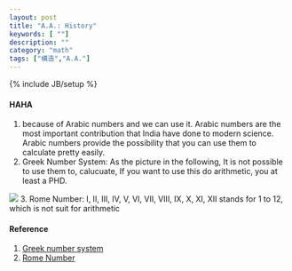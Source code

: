 ```yaml
---
layout: post
title: "A.A.: History"
keywords: [ ""]
description: ""
category: "math"
tags: ["構造","A.A."]
---
```

{% include JB/setup %}

####  HAHA
1. because of Arabic numbers and we can use it. Arabic numbers are the most important contribution 
that India have done to modern science. Arabic numbers provide the possibility that you can use 
them to calculate pretty easily.
2. Greek Number System: As the picture in the following, It is not possible to use them to,
calucuate, If you want to use this do arithmetic, you at least a PHD.
<img src="{{IMAGE_PATH}}/structure-number-theory-greek-number-system.png">
3. Rome Number: I, II, III, IV, V, VI, VII, VIII, IX, X, XI, XII stands for 1 to 12, which is not 
suit for arithmetic


#### Reference
1. [Greek number system](http://www-history.mcs.st-and.ac.uk/history/HistTopics/Greek_numbers.html)
2. [Rome Number](https://en.wikipedia.org/wiki/Roman_numerals)
